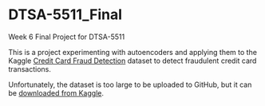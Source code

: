 # DTSA-5511_Final
Week 6 Final Project for DTSA-5511

This is a project experimenting with autoencoders and applying them to the Kaggle [Credit Card Fraud Detection](https://www.kaggle.com/datasets/mlg-ulb/creditcardfraud) dataset to detect fraudulent credit card transactions.  

Unfortunately, the dataset is too large to be uploaded to GitHub, but it can be [downloaded from Kaggle](https://www.kaggle.com/datasets/mlg-ulb/creditcardfraud/download?datasetVersionNumber=3).
